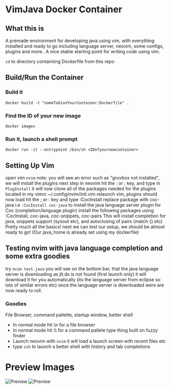 # VimJava Docker Container

## What this is

A premade environment for developing java using vim, with everything installed and ready to go including language server, neovim, some configs, plugins and more.. A nice stable starting point for writing code using vim.


`cd` to directory containting Dockerfile from this repo

## Build/Run the Container

### Build it
`docker build -t "nameToGiveYourContainer:Dockerfile" .`

### Find the ID of your new image
`docker images`

### Run it, launch a shell prompt
`docker run -it --entrypoint /bin/sh <IDofyournewcontainer>`

## Setting Up Vim

open vim `nvim`
note: you will see an error such as "gruvbox not installed", we will install the plugins next step
in neovim hit the : or ; key, and type in `PlugInstall`
it will now clone all of the packages needed for the plugins located in my vimrc ~/.config/nvim/init.vim
relaunch vim, plugins should now load
hit the ; or : key and type :CocInstall <package>
replace package with coc-java i.e `:CocInstall coc-java` to install the java language server plugin for Coc (completion/language plugin)
install the following packages using :CocInstall, coc-java, coc-snippets, coc-pairs
This will install completion for java, snippets support (sysout etc), and autoclosing of pairs (match {} etc)
Pretty much all the basics!
next we can test our setup, we should be almost ready to go! (Our java_home is already set using my dockerfile)

## Testing nvim with java language completion and some extra goodies

try `nvim test.java`
you will see on the bottom bar, that the java language server is downloading as jlt.ds is not found (first launch only)
it will download it for you automatically (its the language server from eclipse so lots of similar errors etc)
once the language server is downloaded were are now ready to roll.

### Goodies

File Browser, command pallette, startup window, better shell

- In normal mode hit \n for a file browser
- In normal mode hit \\\ for a command pallete type thing built on fuzzy finder
- Launch neovim with `nvim` it will load a launch screen with recent files etc
- type `zsh` to launch a better shell with history and tab completions

# Preview Images

![Preview](https://i.ibb.co/7xmh5JV/Screen-Shot-2020-06-24-at-11-00-39-pm.png)
![Preview](https://i.ibb.co/9Nxh3hW/Screen-Shot-2020-06-24-at-11-00-48-pm.png)

